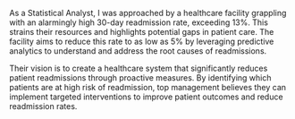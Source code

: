 As a Statistical Analyst, I was approached by a healthcare facility grappling with an alarmingly high 30-day readmission rate, exceeding 13%. This strains their resources and highlights potential gaps in patient care. The facility aims to reduce this rate to as low as 5% by leveraging predictive analytics to understand and address the root causes of readmissions.

Their vision is to create a healthcare system that significantly reduces patient readmissions through proactive measures. By identifying which patients are at high risk of readmission, top management believes they can implement targeted interventions to improve patient outcomes and reduce readmission rates.
